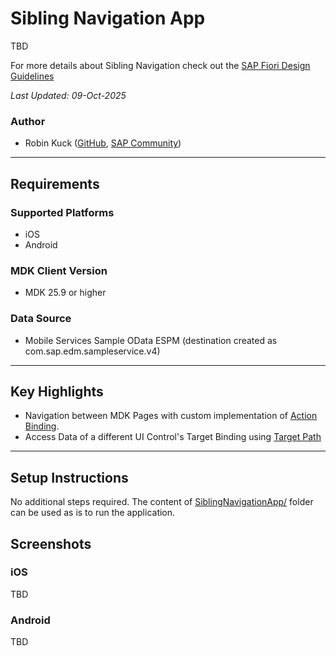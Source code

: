 # Sibling Navigation App
TBD

For more details about Sibling Navigation check out the [SAP Fiori Design Guidelines](https://experience.sap.com/fiori-design-ios/article/siblingnavigation/)

*Last Updated: 09-Oct-2025*

### Author
* Robin Kuck ([GitHub](https://github.com/robinkuck), [SAP Community](https://community.sap.com/t5/user/viewprofilepage/user-id/16438))

***

## Requirements

### Supported Platforms

* iOS
* Android

### MDK Client Version

* MDK 25.9 or higher

### Data Source

* Mobile Services Sample OData ESPM (destination created as com.sap.edm.sampleservice.v4)

***

## Key Highlights

* Navigation between MDK Pages with custom implementation of [Action Binding](https://help.sap.com/doc/f53c64b93e5140918d676b927a3cd65b/Cloud/en-US/docs-en/guides/getting-started/mdk/development/action-binding-and-result.html#action-binding).
* Access Data of a different UI Control's Target Binding using [Target Path](https://help.sap.com/doc/f53c64b93e5140918d676b927a3cd65b/Cloud/en-US/docs-en/guides/getting-started/mdk/development/property-binding/target-path.html)

***

## Setup Instructions

No additional steps required. The content of [SiblingNavigationApp/](SiblingNavigationApp/) folder can be used as is to run the application.

## Screenshots

### iOS
TBD

### Android
TBD